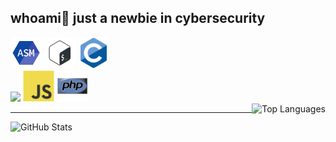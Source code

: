 ## whoami👋 just a newbie in cybersecurity 

<!-- <img src="https://github.com/usagi143/usagi143/blob/main/src/cinnamoroll.png?raw=true" height="50"/> -->


<div class="lenguajes">
  <div>
    <img src="https://github.com/usagi143/usagi143/blob/main/src/icons8-assembly-96.png?raw=true" height="50"/>
    <img src="https://github.com/usagi143/usagi143/blob/main/src/bash-scripting.svg?raw=true" height="50"/>
    <img src="https://github.com/usagi143/usagi143/blob/main/src/c-original.svg?raw=true" height="50"/>
  </div>
  <div>
    <img src = 'https://github.com/MarikIshtar007/MarikIshtar007/blob/master/images/python2.png' height='50'/> 
    <img src="https://github.com/usagi143/usagi143/blob/main/src/js.svg?raw=true" height="50"/>
    <img src="https://github.com/usagi143/usagi143/blob/main/src/php.svg?raw=true" height="50"/>
  </div>
  <img src="https://github-readme-stats.vercel.app/api/top-langs/?username=usagi143&layout=compact&theme=radical" alt="Top Languages" align="right"/>
</div>


<hr>

<div class="stats" >
  <img src="https://github-readme-stats.vercel.app/api?username=usagi143&show_icons=true&theme=radical" alt="GitHub Stats"/>
</div>


  <!--  e.g. dark, radical, merko, gruvbox, tokyonight, onedark, cobalt, synthwave, highcontrast, dracula). -->

